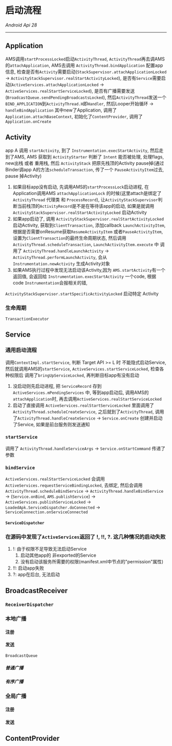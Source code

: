 # 启动流程
_Android Api 28_
___

## Application
AMS调用`startProcessLocked`启动`ActivityThread`, `ActivityThread`再去调AMS的`attachApplication`, AMS去调用 `ActivityThread.bindApplication` 配置app信息, 检查是否有`Activity`需要启动(`StackSupervisor.attachApplicationLocked` -> `ActivityStackSupervisor.realStartActivityLocked`), 是否有`Service`需要启动(`ActiveServices.attachApplicationLocked` -> `ActiveServices.realStartServiceLocked`), 是否有广播需要发送(`BroadcastQueue.sendPendingBroadcastsLocked`), 然后`ActivityThread`发送一个`BIND_APPLICATION`到`ActivityThread.H`即`Handler`, 然后Looper开始循环 -> `handleBindApplication` 其中new了Application, 调用了`Application.attachBaseContext`, 初始化了`ContentProvider`, 调用了`Application.onCreate` 

## Activity

app A 调用 `startActivity`, 到了 `Instrumentation.execStartActivity`, 然后走到了AMS, AMS 获取到 `ActivityStarter` 判断了 `Intent` 能否被处理, 处理flags, new出栈 或者 重用栈, 然后 `ActivityStack` 把原先栈顶的Activity pause掉(通过Binder调app A的方法`scheduleTransaction`, 传了一个 `PauseActivityItem`过去, pause 掉Activity)
1. 如果目标app没有启动, 先调用AMS的`startProcessLock`启动进程, 在Application调用AMS `attachApplicationLock` 的时候(这里attach是绑定了 `ActivityThread` 代理类 和 `ProcessRecord`), 让`ActivityStackSupervisor`判断当前栈顶的`ActivityRecord`是不是在等待该app的启动, 如果是就调用 `ActivityStackSupervisor.realStartActivityLocked` 启动Activity
2. 如果app启动了, 调用 `ActivityStackSupervisor.realStartActivityLocked` 启动Activity, 获取到`ClientTransaction`, 添加callback `LaunchActivityItem`, 根据是否需要onResume获取`ResumeActivityItem` 或者`PauseActivityItem`, 设置为`ClientTransaction`的最终生命周期状态, 然后调用`ActivityThread.scheduleTransaction`, `LaunchActivityItem.execute` 中 调用了 `ActivityThread.handleLaunchActivity` -> `ActivityThread.performLaunchActivity`, 会从 `Instrumentation.newActivity` 生成Activity对象
3. 如果AMS执行过程中发现无法启动该Activity,因为 `AMS.startActivity`有一个返回值, 会返回给 `Instrumentation.execStartActivity` 一个code, 根据code `Instrumentation`会报相关的错,

`ActivityStackSupervisor.startSpecificActivityLocked` 启动特定 Activity

### 生命周期

`TransactionExecutor`


## Service

### 通用启动流程
调用`ContextImpl.startService`, 判断 Target API >= L 时 不能隐式启动Service, 然后就调用AMS的`startService`, `ActiveServices.startServiceLocked`, 检查各种权限后 调用了`bringUpServiceLocked`, 再判断目标app有没有启动
1. 没启动则先启动进程, 把 `ServiceRecord` 存到 `ActiveServices.mPendingServices` 中, 等到app启动后, 调用AMS的 `attachApplication`时, 再去调用`ActiveServices.realStartServiceLocked`
2. 启动了直接调用 `ActiveServices.realStartServiceLocked`
里面调用了`ActivityThread.scheduleCreateService`, 之后就到了`ActivityThread`, 调用了`ActivityThread.handleCreateService` -> `Service.onCreate` 创建并启动了Service, 如果是前台服务则发送通知

### `startService`
调用了 `ActivityThread.handleServiceArgs` -> `Service.onStartCommand` 传递了参数

### `bindService`
`ActiveServices.realStartServiceLocked` 会调用 `ActiveServices.requestServiceBindingLocked`, 去绑定, 然后会调用 `ActivityThread.scheduleBindService` -> `ActivityThread.handleBindService` -> (`Service.onBind`, `AMS.publishService`) -> `ActiveServices.publishServiceLocked` -> `LoadedApk.ServiceDispatcher.doConnected` -> `ServiceConnection.onServiceConnected`

#### `ServiceDispatcher`

### 在源码中发现了`ActiveServices`返回了 !, !!, ?. 这几种情况的启动失败
1. !: 由于权限不足导致无法启动Service
    1. 启动其他app的 非exported的Service
    2. 没有启动该服务所需要的权限(manifest.xml中<service>节点的"permission"属性)
2. !!: 启动app失败
3. ?: app在后台, 无法启动


## BroadcastReceiver

### `ReceiverDispatcher`

### 本地广播

#### 注册

#### 发送
`BroadcastQueue`

##### 普通广播

##### 有序广播

### 全局广播

#### 注册

#### 发送

## ContentProvider